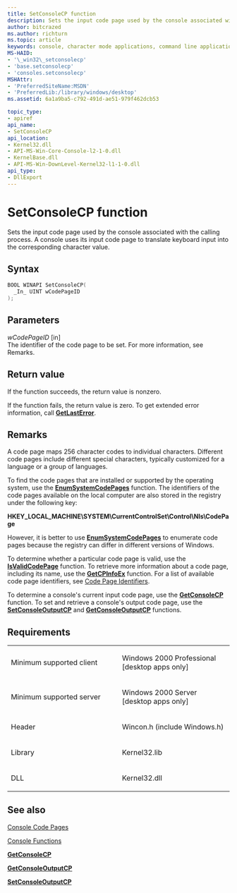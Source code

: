 ```yaml
---
title: SetConsoleCP function
description: Sets the input code page used by the console associated with the calling process.
author: bitcrazed
ms.author: richturn
ms.topic: article
keywords: console, character mode applications, command line applications, terminal applications, console api
MS-HAID:
- '\_win32\_setconsolecp'
- 'base.setconsolecp'
- 'consoles.setconsolecp'
MSHAttr:
- 'PreferredSiteName:MSDN'
- 'PreferredLib:/library/windows/desktop'
ms.assetid: 6a1a9ba5-c792-491d-ae51-979f462dcb53

topic_type:
- apiref
api_name:
- SetConsoleCP
api_location:
- Kernel32.dll
- API-MS-Win-Core-Console-l2-1-0.dll
- KernelBase.dll
- API-MS-Win-DownLevel-Kernel32-l1-1-0.dll
api_type:
- DllExport
---
```


# SetConsoleCP function


Sets the input code page used by the console associated with the calling process. A console uses its input code page to translate keyboard input into the corresponding character value.

Syntax
------

```C
BOOL WINAPI SetConsoleCP(
  _In_ UINT wCodePageID
);
```

Parameters
----------

*wCodePageID* \[in\]  
The identifier of the code page to be set. For more information, see Remarks.

Return value
------------

If the function succeeds, the return value is nonzero.

If the function fails, the return value is zero. To get extended error information, call [**GetLastError**](https://msdn.microsoft.com/library/windows/desktop/ms679360).

Remarks
-------

A code page maps 256 character codes to individual characters. Different code pages include different special characters, typically customized for a language or a group of languages.

To find the code pages that are installed or supported by the operating system, use the [**EnumSystemCodePages**](https://msdn.microsoft.com/library/windows/desktop/dd317825) function. The identifiers of the code pages available on the local computer are also stored in the registry under the following key:

**HKEY\_LOCAL\_MACHINE\\SYSTEM\\CurrentControlSet\\Control\\Nls\\CodePage**

However, it is better to use [**EnumSystemCodePages**](https://msdn.microsoft.com/library/windows/desktop/dd317825) to enumerate code pages because the registry can differ in different versions of Windows.

To determine whether a particular code page is valid, use the [**IsValidCodePage**](https://msdn.microsoft.com/library/windows/desktop/dd318674) function. To retrieve more information about a code page, including its name, use the [**GetCPInfoEx**](https://msdn.microsoft.com/library/windows/desktop/dd318081) function. For a list of available code page identifiers, see [Code Page Identifiers](https://msdn.microsoft.com/library/windows/desktop/dd317756).

To determine a console's current input code page, use the [**GetConsoleCP**](getconsolecp.md) function. To set and retrieve a console's output code page, use the [**SetConsoleOutputCP**](setconsoleoutputcp.md) and [**GetConsoleOutputCP**](getconsoleoutputcp.md) functions.

Requirements
------------

<table>
<colgroup>
<col width="50%" />
<col width="50%" />
</colgroup>
<tbody>
<tr class="odd">
<td><p>Minimum supported client</p></td>
<td><p>Windows 2000 Professional [desktop apps only]</p></td>
</tr>
<tr class="even">
<td><p>Minimum supported server</p></td>
<td><p>Windows 2000 Server [desktop apps only]</p></td>
</tr>
<tr class="odd">
<td><p>Header</p></td>
<td>Wincon.h (include Windows.h)</td>
</tr>
<tr class="even">
<td><p>Library</p></td>
<td>Kernel32.lib</td>
</tr>
<tr class="odd">
<td><p>DLL</p></td>
<td>Kernel32.dll</td>
</tr>
<tr class="even">
</tr>
<tr class="odd">
</tr>
<tr class="even">
</tr>
</tbody>
</table>

## <span id="see_also"></span>See also


[Console Code Pages](console-code-pages.md)

[Console Functions](console-functions.md)

[**GetConsoleCP**](getconsolecp.md)

[**GetConsoleOutputCP**](getconsoleoutputcp.md)

[**SetConsoleOutputCP**](setconsoleoutputcp.md)

 

 




